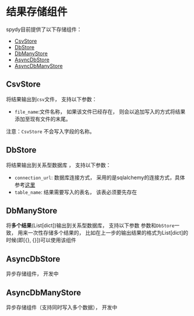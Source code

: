 # 结果存储组件
spydy目前提供了以下存储组件：
 
 - [CsvStore](#csvstore)
 - [DbStore](#dbstore)
 - [DbManyStore](#dbstore)
 - [AsyncDbStore](#asyncdbstore)
 - [AsyncDbManyStore](#asyncdbmanystore)

## CsvStore
将结果输出到`csv`文件， 支持以下参数：
- `file_name`:文件名称， 如果该文件已经存在， 则会以追加写入的方式将结果添加至现有文件的末尾。
  
注意：`CsvStore` 不会写入字段的名称。

## DbStore
将结果输出到关系型数据库 ， 支持以下参数：
- `connection_url`: 数据库连接方式， 采用的是sqlalchemy的连接方式，具体参考[这里](https://docs.sqlalchemy.org/en/13/core/connections.html)
- `table_name`: 结果需要写入的表名， 该表必须要先存在

## DbManyStore
将**多个结果**(List[dict])输出到关系型数据库， 支持以下参数
参数和`DbStore`一致， 用来一次性存储多个结果的， 比如在上一步的输出结果的格式为List[dict]的时候(即[{}, {}])可以使用该组件

## AsyncDbStore
异步存储组件， 开发中
## AsyncDbManyStore
异步存储组件（支持同时写入多个数据）， 开发中